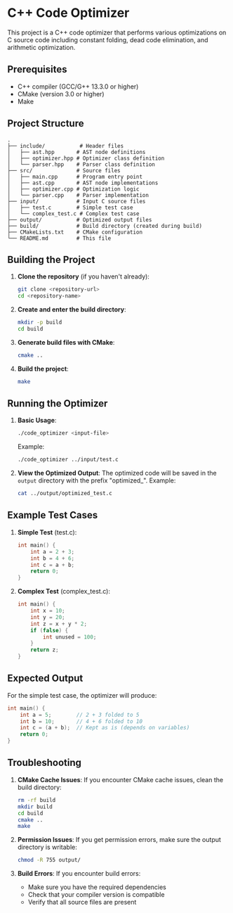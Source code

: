 # C++ Code Optimizer

This project is a C++ code optimizer that performs various optimizations on C source code including constant folding, dead code elimination, and arithmetic optimization.

## Prerequisites

- C++ compiler (GCC/G++ 13.3.0 or higher)
- CMake (version 3.0 or higher)
- Make

## Project Structure
```
.
├── include/           # Header files
│   ├── ast.hpp       # AST node definitions
│   ├── optimizer.hpp # Optimizer class definition
│   └── parser.hpp    # Parser class definition
├── src/              # Source files
│   ├── main.cpp      # Program entry point
│   ├── ast.cpp       # AST node implementations
│   ├── optimizer.cpp # Optimization logic
│   └── parser.cpp    # Parser implementation
├── input/            # Input C source files
│   ├── test.c        # Simple test case
│   └── complex_test.c # Complex test case
├── output/           # Optimized output files
├── build/            # Build directory (created during build)
├── CMakeLists.txt    # CMake configuration
└── README.md         # This file
```

## Building the Project

1. **Clone the repository** (if you haven't already):
   ```bash
   git clone <repository-url>
   cd <repository-name>
   ```

2. **Create and enter the build directory**:
   ```bash
   mkdir -p build
   cd build
   ```

3. **Generate build files with CMake**:
   ```bash
   cmake ..
   ```

4. **Build the project**:
   ```bash
   make
   ```

## Running the Optimizer

1. **Basic Usage**:
   ```bash
   ./code_optimizer <input-file>
   ```
   Example:
   ```bash
   ./code_optimizer ../input/test.c
   ```

2. **View the Optimized Output**:
   The optimized code will be saved in the `output` directory with the prefix "optimized_".
   Example:
   ```bash
   cat ../output/optimized_test.c
   ```

## Example Test Cases

1. **Simple Test** (test.c):
   ```c
   int main() {
       int a = 2 + 3;
       int b = 4 + 6;
       int c = a + b;
       return 0;
   }
   ```

2. **Complex Test** (complex_test.c):
   ```c
   int main() {
       int x = 10;
       int y = 20;
       int z = x + y * 2;
       if (false) {
           int unused = 100;
       }
       return z;
   }
   ```

## Expected Output

For the simple test case, the optimizer will produce:
```c
int main() {
    int a = 5;        // 2 + 3 folded to 5
    int b = 10;       // 4 + 6 folded to 10
    int c = (a + b);  // Kept as is (depends on variables)
    return 0;
}
```

## Troubleshooting

1. **CMake Cache Issues**:
   If you encounter CMake cache issues, clean the build directory:
   ```bash
   rm -rf build
   mkdir build
   cd build
   cmake ..
   make
   ```

2. **Permission Issues**:
   If you get permission errors, make sure the output directory is writable:
   ```bash
   chmod -R 755 output/
   ```

3. **Build Errors**:
   If you encounter build errors:
   - Make sure you have the required dependencies
   - Check that your compiler version is compatible
   - Verify that all source files are present

